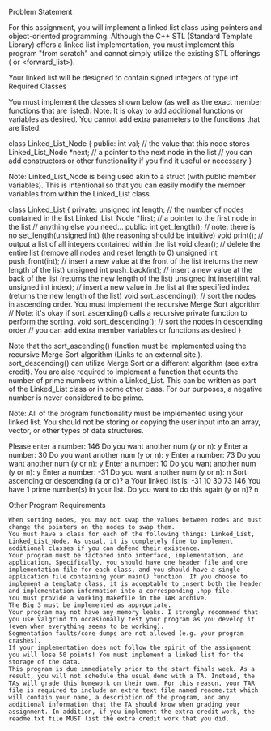 Problem Statement

For this assignment, you will implement a linked list class using pointers and object-oriented programming. Although the C++ STL (Standard Template Library) offers a linked list implementation, you must implement this program "from scratch" and cannot simply utilize the existing STL offerings (<list> or <forward_list>).

Your linked list will be designed to contain signed integers of type int.
Required Classes

You must implement the classes shown below (as well as the exact member functions that are listed).
Note: It is okay to add additional functions or variables as desired. You cannot add extra parameters to the functions that are listed.

class Linked_List_Node {
public:
   int val; // the value that this node stores
   Linked_List_Node *next; // a pointer to the next node in the list
   // you can add constructors or other functionality if you find it useful or necessary
}

Note: Linked_List_Node is being used akin to a struct (with public member variables). This is intentional so that you can easily modify the member variables from within the Linked_List class.

class Linked_List {
private:
   unsigned int length; // the number of nodes contained in the list
   Linked_List_Node *first; // a pointer to the first node in the list
   // anything else you need...
public:
   int get_length();
   // note: there is no set_length(unsigned int) (the reasoning should be intuitive)
   void print(); // output a list of all integers contained within the list
   void clear(); // delete the entire list (remove all nodes and reset length to 0)
   unsigned int push_front(int); // insert a new value at the front of the list (returns the new length of the list)
   unsigned int push_back(int); // insert a new value at the back of the list (returns the new length of the list)
   unsigned int insert(int val, unsigned int index); // insert a new value in the list at the specified index (returns the new length of the list)
   void sort_ascending(); // sort the nodes in ascending order. You must implement the recursive Merge Sort algorithm
   // Note: it's okay if sort_ascending() calls a recursive private function to perform the sorting.
   void sort_descending(); // sort the nodes in descending order
   // you can add extra member variables or functions as desired
}

Note that the sort_ascending() function must be implemented using the recursive Merge Sort algorithm (Links to an external site.). sort_descending() can utilize Merge Sort or a different algorithm (see extra credit).
You are also required to implement a function that counts the number of prime numbers within a Linked_List. This can be written as part of the Linked_List class or in some other class. For our purposes, a negative number is never considered to be prime.

Note: All of the program functionality must be implemented using your linked list. You should not be storing or copying the user input into an array, vector, or other types of data structures.

Please enter a number: 146
Do you want another num (y or n): y
Enter a number: 30
Do you want another num (y or n): y
Enter a number: 73
Do you want another num (y or n): y
Enter a number: 10
Do you want another num (y or n): y
Enter a number: -31
Do you want another num (y or n): n
Sort ascending or descending (a or d)? a
Your linked list is: -31 10 30 73 146
You have 1 prime number(s) in your list.
Do you want to do this again (y or n)? n

Other Program Requirements

    When sorting nodes, you may not swap the values between nodes and must change the pointers on the nodes to swap them.
    You must have a class for each of the following things: Linked_List, Linked_List_Node. As usual, it is completely fine to implement additional classes if you can defend their existence.
    Your program must be factored into interface, implementation, and application. Specifically, you should have one header file and one implementation file for each class, and you should have a single application file containing your main() function. If you choose to implement a template class, it is acceptable to insert both the header and implementation information into a corresponding .hpp file.
    You must provide a working Makefile in the TAR archive.
    The Big 3 must be implemented as appropriate.
    Your program may not have any memory leaks. I strongly recommend that you use Valgrind to occasionally test your program as you develop it (even when everything seems to be working).
    Segmentation faults/core dumps are not allowed (e.g. your program crashes).
    If your implementation does not follow the spirit of the assignment you will lose 50 points! You must implement a linked list for the storage of the data.
    This program is due immediately prior to the start finals week. As a result, you will not schedule the usual demo with a TA. Instead, the TAs will grade this homework on their own. For this reason, your TAR file is required to include an extra text file named readme.txt which will contain your name, a description of the program, and any additional information that the TA should know when grading your assignment. In addition, if you implement the extra credit work, the readme.txt file MUST list the extra credit work that you did.

